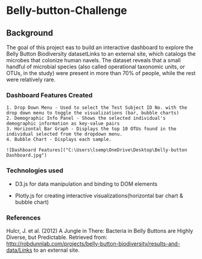 # Belly-button-Challenge

## Background

The goal of this project eas to build an interactive dashboard to explore the Belly Button Biodiversity datasetLinks to an external site, which catalogs the microbes that colonize human navels. The dataset reveals that a small handful of microbial species (also called operational taxonomic units, or OTUs, in the study) were present in more than 70% of people, while the rest were relatively rare.

### Dashboard Features Created

    1. Drop Down Menu - Used to select the Test Subject ID No. with the drop down menu to toggle the visualizations (bar, bubble charts)
    2. Demographic Info Panel - Shows the selected individual's demographic information as key-value pairs
    3. Horizontal Bar Graph - Displays the top 10 OTUs found in the individual selected from the dropdown menu.
    4. Bubble Chart - Displays each sample.

    ![Dashboard Features]("C:\Users\lsemp\OneDrive\Desktop\Belly-button Dashboard.jpg")
    


### Technologies used
- D3.js for data manipulation and binding to DOM elements

- Plotly.js for creating interactive visualizations(horizontal bar chart & bubble chart)




### References

Hulcr, J. et al. (2012) A Jungle in There: Bacteria in Belly Buttons are Highly Diverse, but Predictable. Retrieved from: http://robdunnlab.com/projects/belly-button-biodiversity/results-and-data/Links to an external site.

